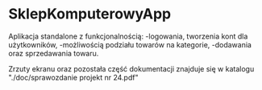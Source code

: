 # SklepKomputerowyApp
Aplikacja standalone z funkcjonalnością:
-logowania, tworzenia kont dla użytkowników,
-możliwością podziału towarów na kategorie, 
-dodawania oraz sprzedawania towaru. 

Zrzuty ekranu oraz pozostała część dokumentacji znajduje się w katalogu "./doc/sprawozdanie projekt nr 24.pdf"
